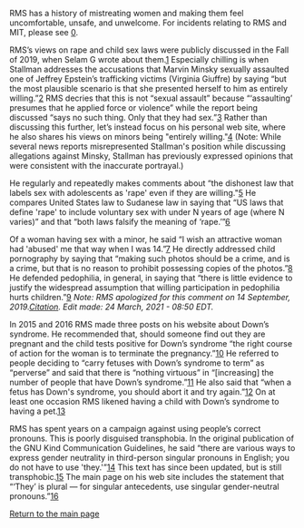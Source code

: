 RMS has a history of mistreating women and making them feel uncomfortable, unsafe, and unwelcome. For incidents relating to RMS and MIT, please see [0].

[0]: https://selamjie.medium.com/remove-richard-stallman-appendix-a-a7e41e784f88

RMS’s views on rape and child sex laws were publicly discussed in the Fall of 2019, when Selam G wrote about them.[1]  Especially chilling is when Stallman addresses the accusations that Marvin Minsky sexually assaulted one of Jeffrey Epstein’s trafficking victims (Virginia Giuffre) by saying “but the most plausible scenario is that she presented herself to him as entirely willing.”[2] RMS decries that this is not “sexual assault” because “‘assaulting’ presumes that he applied force or violence” while the report being discussed “says no such thing. Only that they had sex.”[3] Rather than discussing this further, let’s instead focus on his personal web site, where he also shares his views on minors being "entirely willing."[4] (Note: While several news reports misrepresented Stallman's position while discussing allegations against Minsky, Stallman has previously expressed opinions that were consistent with the inaccurate portrayal.)

[1]: https://web.archive.org/web/20210325013429/https://selamjie.medium.com/remove-richard-stallman-fec6ec210794
[2]: https://web.archive.org/web/20210325013629/https://www.vice.com/en/article/9ke3ke/famed-computer-scientist-richard-stallman-described-epstein-victims-as-entirely-willing
[3]: https://web.archive.org/web/20210325013629/https://www.vice.com/en/article/9ke3ke/famed-computer-scientist-richard-stallman-described-epstein-victims-as-entirely-willing
[4]: https://web.archive.org/web/20210325013706/https://stallman.org/archives/2018-jul-oct.html#23_September_2018_(Cody_Wilson)

He regularly and repeatedly makes comments about “the dishonest law that labels sex with adolescents as 'rape' even if they are willing."[5] He compares United States law to Sudanese law in saying that “US laws that define 'rape' to include voluntary sex with under N years of age (where N varies)” and that “both laws falsify the meaning of ‘rape.’”[6]

[5]: https://web.archive.org/web/20210325013844/https://stallman.org/archives/2017-sep-dec.html#13_November_2017_(Jelani_Maraj)
[6]: https://web.archive.org/web/20210325013942/https://stallman.org/archives/2018-may-aug.html#14_May_2018_(Death_sentence_in_Sudan)

Of a woman having sex with a minor, he said “I wish an attractive woman had 'abused' me that way when I was 14.”[7] He directly addressed child pornography by saying that “making such photos should be a crime, and is a crime, but that is no reason to prohibit possessing copies of the photos.”[8] He defended pedophilia, in general, in saying that “there is little evidence to justify the widespread assumption that willing participation in pedophilia hurts children.”[9] *Note: RMS apologized for this comment on 14 September, 2019.[Citation](https://stallman.org/archives/2019-jul-oct.html#14_September_2019_(Sex_between_an_adult_and_a_child_is_wrong)). Edit made: 24 March, 2021 - 08:50 EDT.*

[7]: https://web.archive.org/web/20210325014110/https://stallman.org/archives/2015-mar-jun.html#5_June_2015_(Law_being_an_ass)
[8]: https://web.archive.org/web/20210325014131/https://stallman.org/archives/2014-jul-oct.html#26_October_2014_(Prison_for_cartoon)
[9]: https://web.archive.org/web/20210325014249/https://stallman.org/archives/2012-nov-feb.html#04_January_2013_(Pedophilia)

In 2015 and 2016 RMS made three posts on his website about Down’s syndrome. He recommended that, should someone find out they are pregnant and the child tests positive for Down’s syndrome “the right course of action for the woman is to terminate the pregnancy.”[10] He referred to people deciding to “carry fetuses with Down’s syndrome to term” as “perverse” and said that there is “nothing virtuous” in “[increasing] the number of people that have Down’s syndrome.”[11] He also said that “when a fetus has Down's syndrome, you should abort it and try again.”[12] On at least one occasion RMS likened having a child with Down’s syndrome to having a pet.[13]

[10]: https://web.archive.org/web/20210325014348/https://stallman.org/archives/2016-jul-oct.html#31_October_2016_(Down's_syndrome)
[11]: https://web.archive.org/web/20210325014343/https://stallman.org/archives/2015-jul-oct.html#21_October_2015_(Mistaking_a_fetus_for_a_baby)
[12]: https://web.archive.org/web/20210325014628/https://stallman.org/archives/2016-mar-jun.html#23_April_2016_(Fetuses_with_Downs_syndrome)
[13]: https://web.archive.org/web/20210325014348/https://stallman.org/archives/2016-jul-oct.html#31_October_2016_(Down's_syndrome)

RMS has spent years on a campaign against using people’s correct pronouns. This is poorly disguised transphobia. In the original publication of the GNU Kind Communication Guidelines, he said “there are various ways to express gender neutrality in third-person singular pronouns in English; you do not have to use 'they.'”[14] This text has since been updated, but is still transphobic.[15] The main page on his web site includes the statement that  “‘They’ is plural — for singular antecedents, use singular gender-neutral pronouns.”[16]

[14]: https://web.archive.org/web/20210325014959/https://www.gnu.org/philosophy/kind-communication.html
[15]: https://web.archive.org/web/20210325014959/https://www.gnu.org/philosophy/kind-communication.html
[16]: https://web.archive.org/web/20210325014851/https://stallman.org/

[Return to the main page][17]

[17]: https://rms-open-letter.github.io/

